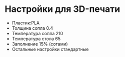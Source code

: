 # Настройки для 3D-печати 
-   Пластик:PLA
-   Толщина сопла 0.4
-   Температура сопла 210
-   Температура стола 65
-   Заполнение 15% (сотами)
-   Остальные настройки стандартные 

